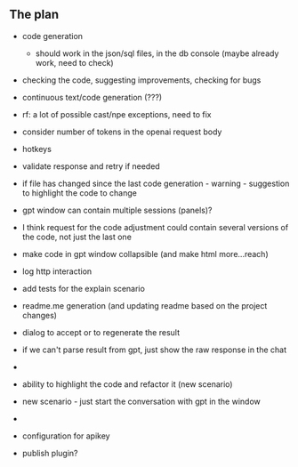 ## The plan

- code generation
  - should work in the json/sql files, in the db console (maybe already work, need to check)
- checking the code, suggesting improvements, checking for bugs
- continuous text/code generation (???)
- rf: a lot of possible cast/npe exceptions, need to fix
- consider number of tokens in the openai request body
- hotkeys
- validate response and retry if needed
- if file has changed since the last code generation - warning - suggestion to highlight the code to change
- gpt window can contain multiple sessions (panels)?
- I think request for the code adjustment could contain several versions of the code, not just the last one
- make code in gpt window collapsible (and make html more...reach)
- log http interaction
- add tests for the explain scenario
- readme.me generation (and updating readme based on the project changes)
- dialog to accept or to regenerate the result

- if we can't parse result from gpt, just show the raw response in the chat
-
- ability to highlight the code and refactor it (new scenario)
- new scenario - just start the conversation with gpt in the window
-
- configuration for apikey
- publish plugin?
